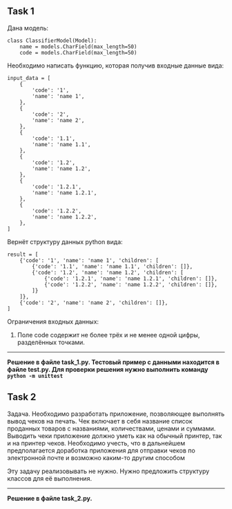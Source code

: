 ## Task 1

Дана модель:

```
class ClassifierModel(Model):
    name = models.CharField(max_length=50)
    code = models.CharField(max_length=50)

```

Необходимо написать функцию, которая получив входные данные вида:

```
input_data = [
    {
        'code': '1',
        'name': 'name 1',
    },
    {
        'code': '2',
        'name': 'name 2',
    },
    {
        'code': '1.1',
        'name': 'name 1.1',
    },
    {
        'code': '1.2',
        'name': 'name 1.2',
    },
    {
        'code': '1.2.1',
        'name': 'name 1.2.1',
    },
    {
        'code': '1.2.2',
        'name': 'name 1.2.2',
    },
]
```
Вернёт структуру данных python вида:

```
result = [
    {'code': '1', 'name': 'name 1', 'children': [
        {'code': '1.1', 'name': 'name 1.1', 'children': []},
        {'code': '1.2', 'name': 'name 1.2', 'children': [
            {'code': '1.2.1', 'name': 'name 1.2.1', 'children': []},
            {'code': '1.2.2', 'name': 'name 1.2.2', 'children': []},
        ]}
    ]},
    {'code': '2', 'name': 'name 2', 'children': []},
]

```

Ограничения входных данных:

1. Поле code содержит не более трёх и не менее одной цифры, разделённых точками.
---
**Решение в файле task_1.py. Тестовый пример с данными находится в файле test.py. Для проверки решения нужно выполнить команду `python -m unittest`**


## Task 2

Задача. Необходимо разработать приложение, позволяющее выполнять вывод чеков на печать. Чек включает в себя название список проданных товаров с названиями, количествами, ценами и суммами.
Выводить чеки приложение должно уметь как на обычный принтер, так и на принтер чеков.
Необходимо учесть, что в дальнейшем предполагается доработка приложения для отправки чеков по электронной почте и возможно каким-то другим способом

Эту задачу реализовывать не нужно. Нужно предложить структуру классов для её выполнения.

---
**Решение в файле task_2.py.**


